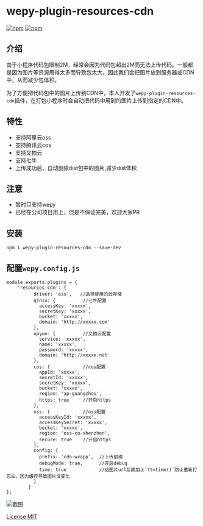 # wepy-plugin-resources-cdn


[![npm](https://img.shields.io/npm/v/wepy-plugin-resources-cdn.svg)](https://www.npmjs.com/package/wepy-plugin-resources-cdn)
[![npm](https://img.shields.io/npm/l/wepy-plugin-resources-cdn.svg)](https://www.npmjs.com/package/wepy-plugin-resources-cdn)


## 介绍

由于小程序代码包限制2M，经常会因为代码包超出2M而无法上传代码。一般都是因为图片等资源用得太多而导致包太大，因此我们会把图片放到服务器或CDN中，从而减少包体积。

为了方便把代码包中的图片上传到CDN中，本人开发了`wepy-plugin-resources-cdn`插件，在打包小程序时会自动把代码中用到的图片上传到指定的CDN中。

## 特性

* 支持阿里云oss
* 支持腾讯云cos
* 支持又拍云
* 支持七牛
* 上传成功后，自动删除dist包中的图片,减少dist体积

## 注意

* 暂时只支持wepy
* 已经在公司项目用上，但是不保证完美，欢迎大家PR

## 安装

```
npm i wepy-plugin-resources-cdn --save-dev
```

## 配置`wepy.config.js`

```
module.exports.plugins = {
    'resources-cdn': {
          driver: 'oss',   //选择使用的云存储
          qiniu: {          //七牛配置
            accessKey: 'xxxxx',
            secretKey: 'xxxxx',
            bucket: 'xxxxx',
            domain: 'http://xxxxx.com'
          },
          upyun: {          //又拍云配置
            service: 'xxxxx',
            name: 'xxxxx',
            password: 'xxxxx',
            domain: 'http://xxxxx.net'
          },
          cos: {            //cos配置
            appId: 'xxxxx',
            secretId: 'xxxxx',
            secretKey: 'xxxxx',
            bucket: 'xxxxx',
            region: 'ap-guangzhou',
            https: true     //开启https
          },
          oss: {            //oss配置
            accessKeyId: 'xxxxx',
            accessKeySecret: 'xxxxx',
            bucket: 'xxxxx',
            region: 'oss-cn-shenzhen',
            secure: true    //开启https
          },
          config: {
            prefix: 'cdn-wxapp',  //上传前缀
            debugMode: true,      //开启debug
            time: true            //给图片url后面加上`?t=time()`防止重新打包后，因为缓存导致图片没变化
          }
        }
};
```

![截图](http://7xk671.com1.z0.glb.clouddn.com/WX20180729-193425@2x.png)

[License MIT](https://github.com/xiaomak/wepy-plugin-resources-cdn/blob/master/LICENSE)
